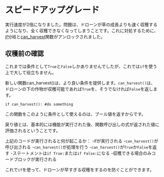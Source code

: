 # スピードアップグレード
実行速度が2倍になりました。問題は、ドローンが草の成長よりも速く収穫するようになり、全く収穫できなくなってしまうことです。これに対処するために、[if](docs/scripting/if.md)分岐と[can_harvest](functions/can_harvest)関数がアンロックされました。

## 収穫前の確認
これまでは条件として`True`と`False`しかありませんでしたが、これでは`if`を使う上で大して役立ちません。

新しい関数can_harvest()は、より良い条件を提供します。`can_harvest()`は、ドローンの下の作物が収穫可能であれば`True`を、そうでなければ`False`を返します。

`if can_harvest():
	#do something`

この関数をこのように条件として使えるのは、ブール値を返すからです。

戻り値とは、基本的には機能が実行された後、関数呼び出しの式が返された値に評価されるということです。

上記のコードが実行されると何が起こるか：
	-ifが実行される
	-`can_harvest()`が呼び出される
	-`can_harvest()`が処理を行う
	-`can_harvest()`が`True`か`False`を返す
	-ステートメントは`if True:`または`if False:`になる
	-収穫できる場合のみコードブロックが実行される

これで`if`を使って、ドローンが早すぎる収穫をするのを防ぐことができます。